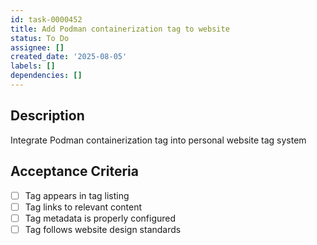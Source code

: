 ```yaml
---
id: task-0000452
title: Add Podman containerization tag to website
status: To Do
assignee: []
created_date: '2025-08-05'
labels: []
dependencies: []
---
```


## Description

Integrate Podman containerization tag into personal website tag system

## Acceptance Criteria

- [ ] Tag appears in tag listing
- [ ] Tag links to relevant content
- [ ] Tag metadata is properly configured
- [ ] Tag follows website design standards

